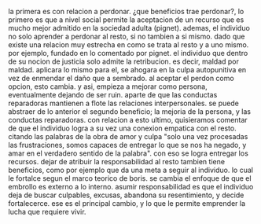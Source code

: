 la primera es con relacion a perdonar. ¿que beneficios trae perdonar?,  lo primero es que a nivel social permite la aceptacion de un recurso que es mucho mejor admitido en la sociedad adulta (pignet). ademas, el individuo no solo aprender a perdonar al resto, si no tambien a si mismo. dado que existe una relacion muy estrecha en como se trata al resto y a uno mismo. por ejemplo, fundado en lo comentado por pignet. el individuo que dentro de su nocion de justicia solo admite la retribucion. es decir, maldad por maldad. aplicara lo mismo para el, se ahogara en la culpa autopunitiva en vez de enmendar el daño que a sembrado. al aceptar el perdon como opcion, esto cambia. y asi, empieza a mejorar como persona, eventualmente dejando de ser ruin. aparte de que las conductas reparadoras mantienen a flote las relaciones interpersonales.
se puede abstraer de lo anterior el segundo beneficio; la mejoria de la persona, y las conductas reparadoras. con relacion a esto ultimo, quisieramos comentar de que el individuo logra a su vez una conexion empatica con el resto. citando las palabras de la obra de amor y culpa "solo una vez procesadas las frustraciones, somos capaces de entregar lo que se nos ha negado, y amar en el verdadero sentido de la palabra". con eso se logra entregar los recursos. 
dejar de atribuir la responsabilidad al resto tambien tiene beneficios, como por ejemplo que da una meta a seguir al individuo. lo cual le fortalce segun el marco teorico de boris. se cambia el enfoque de que el embrollo es externo a lo interno. asumir responsabilidad es que el individuo deja de buscar culpables, excusas, abandona su resentimiento, y decide fortalecerce. ese es el principal cambio, y lo que le permite emprender la lucha que requiere vivir.